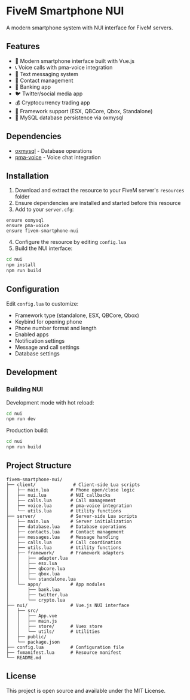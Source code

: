 # FiveM Smartphone NUI

A modern smartphone system with NUI interface for FiveM servers.

## Features

- 📱 Modern smartphone interface built with Vue.js
- 📞 Voice calls with pma-voice integration
- 💬 Text messaging system
- 👥 Contact management
- 🏦 Banking app
- 🐦 Twitter/social media app
- 💰 Cryptocurrency trading app
- 🔧 Framework support (ESX, QBCore, Qbox, Standalone)
- 💾 MySQL database persistence via oxmysql

## Dependencies

- [oxmysql](https://github.com/overextended/oxmysql) - Database operations
- [pma-voice](https://github.com/AvarianKnight/pma-voice) - Voice chat integration

## Installation

1. Download and extract the resource to your FiveM server's `resources` folder
2. Ensure dependencies are installed and started before this resource
3. Add to your `server.cfg`:
```
ensure oxmysql
ensure pma-voice
ensure fivem-smartphone-nui
```

4. Configure the resource by editing `config.lua`
5. Build the NUI interface:
```bash
cd nui
npm install
npm run build
```

## Configuration

Edit `config.lua` to customize:
- Framework type (standalone, ESX, QBCore, Qbox)
- Keybind for opening phone
- Phone number format and length
- Enabled apps
- Notification settings
- Message and call settings
- Database settings

## Development

### Building NUI

Development mode with hot reload:
```bash
cd nui
npm run dev
```

Production build:
```bash
cd nui
npm run build
```

## Project Structure

```
fivem-smartphone-nui/
├── client/              # Client-side Lua scripts
│   ├── main.lua        # Phone open/close logic
│   ├── nui.lua         # NUI callbacks
│   ├── calls.lua       # Call management
│   ├── voice.lua       # pma-voice integration
│   └── utils.lua       # Utility functions
├── server/             # Server-side Lua scripts
│   ├── main.lua        # Server initialization
│   ├── database.lua    # Database operations
│   ├── contacts.lua    # Contact management
│   ├── messages.lua    # Message handling
│   ├── calls.lua       # Call coordination
│   ├── utils.lua       # Utility functions
│   ├── framework/      # Framework adapters
│   │   ├── adapter.lua
│   │   ├── esx.lua
│   │   ├── qbcore.lua
│   │   ├── qbox.lua
│   │   └── standalone.lua
│   └── apps/           # App modules
│       ├── bank.lua
│       ├── twitter.lua
│       └── crypto.lua
├── nui/                # Vue.js NUI interface
│   ├── src/
│   │   ├── App.vue
│   │   ├── main.js
│   │   ├── store/      # Vuex store
│   │   └── utils/      # Utilities
│   ├── public/
│   └── package.json
├── config.lua          # Configuration file
├── fxmanifest.lua      # Resource manifest
└── README.md
```

## License

This project is open source and available under the MIT License.
